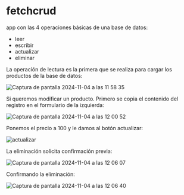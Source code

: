 # fetchcrud

app con las 4 operaciones básicas de una base de datos:
- leer
- escribir
- actualizar
- eliminar

La operación de lectura es la primera que se realiza para cargar los productos de la base de datos:

![Captura de pantalla 2024-11-04 a las 11 58 35](https://github.com/user-attachments/assets/47d2d4e3-64c5-4050-ba2d-25f8c5a707e5)

Si queremos modificar un producto. Primero se copia el contenido del registro en el formulario de la izquierda:

![Captura de pantalla 2024-11-04 a las 12 00 52](https://github.com/user-attachments/assets/7729633f-11ae-4723-becb-1f8d8c82adf1)

Ponemos el precio a 100 y le damos al botón actualizar:

![actualizar](https://github.com/user-attachments/assets/5d50bc35-b7a9-4ef0-9b1f-a651869a82eb)

La eliminación solicita confirmación previa:

![Captura de pantalla 2024-11-04 a las 12 06 07](https://github.com/user-attachments/assets/e6739e75-2bd5-4667-928e-a87925aa96fd)

Confirmando la eliminación:

![Captura de pantalla 2024-11-04 a las 12 06 40](https://github.com/user-attachments/assets/a16fc342-7174-4dad-b6ae-570dc258d78b)




